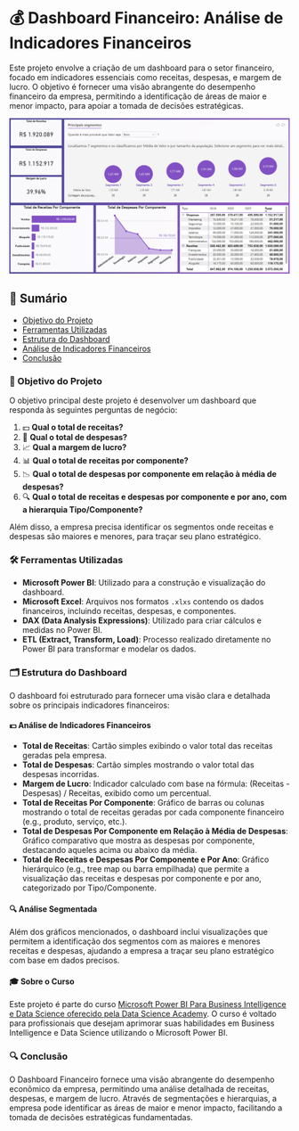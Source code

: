 # 💰 Dashboard Financeiro: Análise de Indicadores Financeiros

Este projeto envolve a criação de um dashboard para o setor financeiro, focado em indicadores essenciais como receitas, despesas, e margem de lucro. O objetivo é fornecer uma visão abrangente do desempenho financeiro da empresa, permitindo a identificação de áreas de maior e menor impacto, para apoiar a tomada de decisões estratégicas.

![Dashboard Financeiro](Data/financeiro.png)

## 📑 Sumário
- [Objetivo do Projeto](#objetivo-do-projeto)
- [Ferramentas Utilizadas](#ferramentas-utilizadas)
- [Estrutura do Dashboard](#estrutura-do-dashboard)
- [Análise de Indicadores Financeiros](#análise-de-indicadores-financeiros)
- [Conclusão](#conclusão)

### 🎯 Objetivo do Projeto
O objetivo principal deste projeto é desenvolver um dashboard que responda às seguintes perguntas de negócio:

1. 💵 **Qual o total de receitas?**
2. 💸 **Qual o total de despesas?**
3. 📈 **Qual a margem de lucro?**
4. 📊 **Qual o total de receitas por componente?**
5. 📉 **Qual o total de despesas por componente em relação à média de despesas?**
6. 🔍 **Qual o total de receitas e despesas por componente e por ano, com a hierarquia Tipo/Componente?**

Além disso, a empresa precisa identificar os segmentos onde receitas e despesas são maiores e menores, para traçar seu plano estratégico.

### 🛠️ Ferramentas Utilizadas
- **Microsoft Power BI**: Utilizado para a construção e visualização do dashboard.
- **Microsoft Excel**: Arquivos nos formatos `.xlxs` contendo os dados financeiros, incluindo receitas, despesas, e componentes.
- **DAX (Data Analysis Expressions)**: Utilizado para criar cálculos e medidas no Power BI.
- **ETL (Extract, Transform, Load)**: Processo realizado diretamente no Power BI para transformar e modelar os dados.

### 🗂️ Estrutura do Dashboard
O dashboard foi estruturado para fornecer uma visão clara e detalhada sobre os principais indicadores financeiros:

#### 💵 Análise de Indicadores Financeiros
- **Total de Receitas**: Cartão simples exibindo o valor total das receitas geradas pela empresa.
- **Total de Despesas**: Cartão simples mostrando o valor total das despesas incorridas.
- **Margem de Lucro**: Indicador calculado com base na fórmula: (Receitas - Despesas) / Receitas, exibido como um percentual.
- **Total de Receitas Por Componente**: Gráfico de barras ou colunas mostrando o total de receitas geradas por cada componente financeiro (e.g., produto, serviço, etc.).
- **Total de Despesas Por Componente em Relação à Média de Despesas**: Gráfico comparativo que mostra as despesas por componente, destacando aqueles acima ou abaixo da média.
- **Total de Receitas e Despesas Por Componente e Por Ano**: Gráfico hierárquico (e.g., tree map ou barra empilhada) que permite a visualização das receitas e despesas por componente e por ano, categorizado por Tipo/Componente.

#### 🔍 Análise Segmentada
Além dos gráficos mencionados, o dashboard inclui visualizações que permitem a identificação dos segmentos com as maiores e menores receitas e despesas, ajudando a empresa a traçar seu plano estratégico com base em dados precisos.

#### 🎓 Sobre o Curso
Este projeto é parte do curso [Microsoft Power BI Para Business Intelligence e Data Science oferecido pela Data Science Academy](https://www.datascienceacademy.com.br/course/microsoft-power-bi-para-business-intelligence-e-data-science). O curso é voltado para profissionais que desejam aprimorar suas habilidades em Business Intelligence e Data Science utilizando o Microsoft Power BI.

### 🔍 Conclusão
O Dashboard Financeiro fornece uma visão abrangente do desempenho econômico da empresa, permitindo uma análise detalhada de receitas, despesas, e margem de lucro. Através de segmentações e hierarquias, a empresa pode identificar as áreas de maior e menor impacto, facilitando a tomada de decisões estratégicas fundamentadas.
